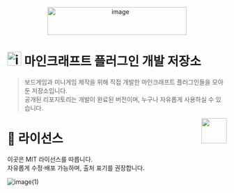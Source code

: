 <div align="center">
  <img width="320" height="64" alt="image" src="https://github.com/user-attachments/assets/2dd03fd0-c653-4767-af0c-503e239018ad" />
</div>

# <img width="32" height="32" alt="image" src="https://github.com/user-attachments/assets/82bbc622-6c46-42b2-a1db-35040001c0c4" /> 마인크래프트 플러그인 개발 저장소

> 보드게임과 미니게임 제작을 위해 직접 개발한 마인크래프트 플러그인들을 모아둔 저장소입니다.<br>
> 공개된 리포지토리는 개발이 완료된 버전이며, 누구나 자유롭게 사용하실 수 있습니다.<br>

  <img src="https://musical-palmier-53bce7.netlify.app/.netlify/functions/random-image" width="58" align="right">

# 📄 라이선스
이곳은 MIT 라이선스를 따릅니다.  
자유롭게 수정·배포 가능하며, 출처 표기를 권장합니다.

![image(1)](https://github.com/user-attachments/assets/658db88e-a640-4314-901d-2270b1bed751)
